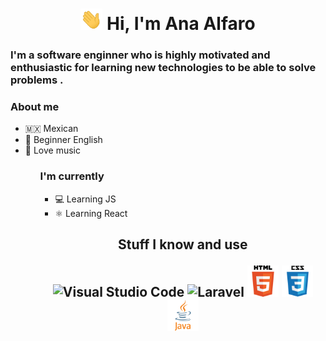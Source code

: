 <h1 align="center"><img src="https://raw.githubusercontent.com/ABSphreak/ABSphreak/master/gifs/Hi.gif" width="35px"> Hi, I'm Ana Alfaro </h1>
<h3 aling="center">I'm a software enginner who is highly motivated and enthusiastic for learning new technologies to be able to solve problems .</h3>

  ### About me
<ul>
  <li>🇲🇽 Mexican</li>
  <li>💬 Beginner English</li>
  <li>🎵 Love music</li>
<ul>

  ### I'm currently
<ul>
  <li>💻 Learning JS</li>
  <li>⚛️ Learning React</li>
</ul>
  
  <h2 align="center">
  <p>Stuff I know and use</p>
<img alt="Visual Studio Code" width="50px"  src="https://user-images.githubusercontent.com/674621/71187801-14e60a80-2280-11ea-94c9-e56576f76baf.png"/>
<img alt="Laravel" width="100px"  src="https://raw.githubusercontent.com/laravel/art/master/logo-lockup/5%20SVG/2%20CMYK/1%20Full%20Color/laravel-logolockup-cmyk-red.svg" />
<img alt="HTML5" width="50px" src="https://raw.githubusercontent.com/github/explore/80688e429a7d4ef2fca1e82350fe8e3517d3494d/topics/html/html.png" />
<img alt="CSS3" width="50px" src="https://raw.githubusercontent.com/github/explore/80688e429a7d4ef2fca1e82350fe8e3517d3494d/topics/css/css.png" />
<img alt="Java" width="50px" src="https://raw.githubusercontent.com/github/explore/5b3600551e122a3277c2c5368af2ad5725ffa9a1/topics/java/java.png" />
<br> <br> 
